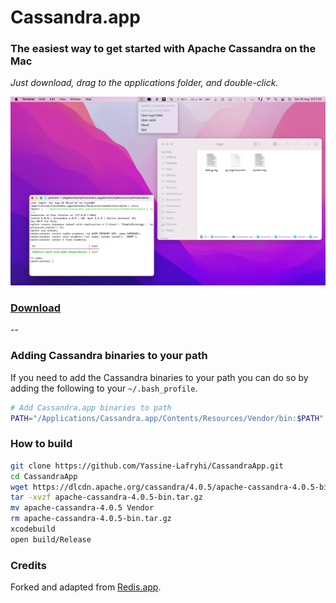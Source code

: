 # Cassandra.app
### The easiest way to get started with Apache Cassandra on the Mac

*Just download, drag to the applications folder, and double-click.*

![Screenshot](screenshot.png)

### [Download](https://github.com/Yassine-Lafryhi/CassandraApp/releases/download/v1.0.0/Cassandra.zip)

--

### Adding Cassandra binaries to your path

If you need to add the Cassandra binaries to your path you can do so by adding the following to your `~/.bash_profile`.

```bash
# Add Cassandra.app binaries to path
PATH="/Applications/Cassandra.app/Contents/Resources/Vendor/bin:$PATH"
```

### How to build

```bash
git clone https://github.com/Yassine-Lafryhi/CassandraApp.git
cd CassandraApp
wget https://dlcdn.apache.org/cassandra/4.0.5/apache-cassandra-4.0.5-bin.tar.gz
tar -xvzf apache-cassandra-4.0.5-bin.tar.gz
mv apache-cassandra-4.0.5 Vendor
rm apache-cassandra-4.0.5-bin.tar.gz
xcodebuild
open build/Release
```

### Credits

Forked and adapted from [Redis.app](https://github.com/jpadilla/redisapp).
